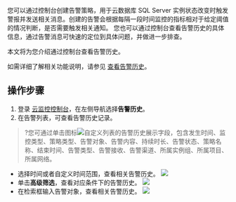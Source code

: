 您可以通过控制台创建告警策略，用于云数据库 SQL Server 实例状态改变时触发警报并发送相关消息。创建的告警会根据每隔一段时间监控的指标相对于给定阈值的情况判断，是否需要触发相关通知。
您也可以通过控制台查看告警历史的具体信息，通过告警消息可快速的定位到具体问题，并做进一步排查。

本文将为您介绍通过控制台查看告警历史。

如需详细了解相关功能说明，请参见 [查看告警历史](https://cloud.tencent.com/document/product/248/50395)。

## 操作步骤
1. 登录 [云监控控制台](https://console.cloud.tencent.com/monitor/alarm2/history)，在左侧导航选择**告警历史**。
2. 在告警列表，可查看告警历史记录。
>?您可通过单击图标![](https://qcloudimg.tencent-cloud.cn/raw/e86559c9f624425f9f70c260b4003efc.png)自定义列表的告警历史展示字段，包含发生时间、监控类型、策略类型、告警对象、告警内容、持续时长、告警状态、策略名称、结束时间、告警类型、告警接收、告警渠道、所属实例组、所属项目、所属网络。
>
   - 选择时间或者自定义时间范围，查看相关告警历史。
![](https://qcloudimg.tencent-cloud.cn/raw/8e6ddfaddd38af6054288f9f36a953b1.png)
   - 单击**高级筛选**，查看对应条件下的告警历史。
![](https://qcloudimg.tencent-cloud.cn/raw/f84222d9d0855e0a9a9d0fccc7aef6d2.png)
   - 在检索框输入告警对象，查看相关告警历史。
![](https://qcloudimg.tencent-cloud.cn/raw/6214535f1a4c54a16971a5ea468e16c1.png)

